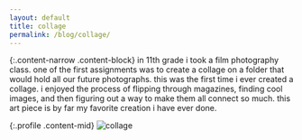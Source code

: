 ```yaml
---
layout: default
title: collage
permalink: /blog/collage/
---
```


{:.content-narrow .content-block}
in 11th grade i took a film photography class. one of the first assignments was to create a collage on a folder that would hold all our future photographs. this was the first time i ever created a collage. i enjoyed the process of flipping through magazines, finding cool images, and then figuring out a way to make them all connect so much. this art piece is by far my favorite creation i have ever done.

{:.profile .content-mid}
![collage](/imgs/collage.png)
